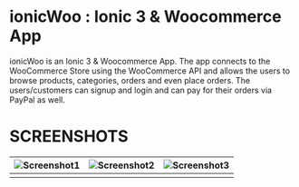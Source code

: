 # ionicWoo : Ionic 3 & Woocommerce App

<!-- [![WooIonic](http://image.prntscr.com/image/b9ca6de4976b4f42bb0a40aeb9df3cef.png)](https://www.udemy.com/ionic-3-apps-for-woocommerce-build-an-ecommerce-mobile-app/) -->

ionicWoo is an Ionic 3 & Woocommerce App. The app connects to the WooCommerce Store using the WooCommerce API and allows the users to browse products, categories, orders and even place orders. The users/customers can signup and login and can pay for their orders via PayPal as well. 

# SCREENSHOTS

| ![Screenshot1](http://via.placeholder.com/300x500) | ![Screenshot2](http://via.placeholder.com/300x500) | ![Screenshot3](http://via.placeholder.com/300x500) |
| ------ | ------ | ------ |
|  |  |  |